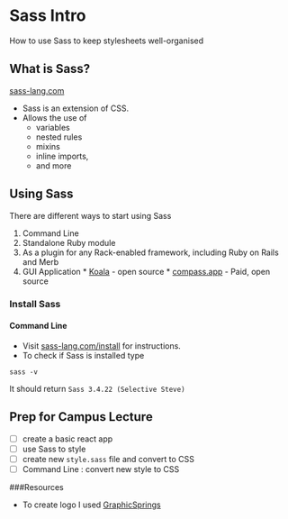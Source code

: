 # Sass Intro
How to use Sass to keep stylesheets well-organised

## What is Sass?
[sass-lang.com](http://sass-lang.com/documentation/file.SASS_REFERENCE.html)
- Sass is an extension of CSS.
- Allows the use of 
  - variables
  - nested rules
  - mixins
  - inline imports,
  - and more

## Using Sass
There are different ways to start using Sass
  1. Command Line
  2. Standalone Ruby module
  3. As a plugin for any Rack-enabled framework, including Ruby on Rails and Merb
  4. GUI Application
    * [Koala](http://koala-app.com/) - open source
    * [compass.app](http://compass.kkbox.com/) - Paid, open source

### Install Sass
#### Command Line
- Visit [sass-lang.com/install](http://sass-lang.com/install) for instructions.
- To check if Sass is installed type
```
sass -v
```
It should return `Sass 3.4.22 (Selective Steve)`

## Prep for Campus Lecture
- [ ] create a basic react app
- [ ] use Sass to style
- [ ] create new `style.sass` file and convert to CSS
- [ ] Command Line : convert new style to CSS

###Resources
- To create logo I used [GraphicSprings](https://www.graphicsprings.com/start-your-logo)
